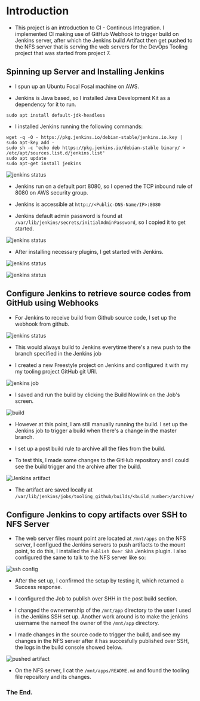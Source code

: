 # **Introduction**

* This project is an introduction to CI - Continous Integration. I implemented CI making use of GitHub Webhook to trigger build on Jenkins server, after which the Jenkins build Artifact then get pushed to the NFS server that is serving the web servers for the DevOps Tooling project that was started from project 7.


## **Spinning up Server and Installing Jenkins**

* I spun up an Ubuntu Focal Fosal machine on AWS.

* Jenkins is Java based, so I installed Java Development Kit as a dependency for it to run.

```
sudo apt install default-jdk-headless
```

* I installed Jenkins running the following commands:

```
wget -q -O - https://pkg.jenkins.io/debian-stable/jenkins.io.key | sudo apt-key add -
sudo sh -c 'echo deb https://pkg.jenkins.io/debian-stable binary/ > /etc/apt/sources.list.d/jenkins.list'
sudo apt update
sudo apt-get install jenkins
```
![jenkins status](./2.png)

* Jenkins run on a default port 8080, so I opened the TCP inbound rule of 8080 on AWS security group.

* Jenkins is accessible at `http://<Public-DNS-Name/IP>:8080`

* Jenkins default admin password is found at `/var/lib/jenkins/secrets/initialAdminPassword`, so I copied it to get started.

![jenkins status](./1.png)

* After installing necessary plugins, I get started with Jenkins.

![jenkins status](./3.png)

![jenkins status](./4.png)


## **Configure Jenkins to retrieve source codes from GitHub using Webhooks**

* For Jenkins to receive build from Github source code, I set up the webhook from github. 

![jenkins status](./5.png)

* This would always build to Jenkins everytime there's a new push to the branch specified in the Jenkins job

* I created a new Freestyle project on Jenkins and configured it with my my tooling project GitHub git URl.

![jenkins job](./6.png)

* I saved and run the build  by clicking the Build Nowlink on the Job's screen. 

![build](./7a.png)

* However at this point, I am still manually running the build. I set up the Jenkins job to trigger a build when there's a change in the master branch.

* I set up a post build rule to archive all the files from the build.

* To test this, I made some changes to the GitHub repository and I could see the build trigger and the archive after the build.

![Jenkins artifact](./8.png)

* The artifact are saved locally at `/var/lib/jenkins/jobs/tooling_github/builds/<build_number>/archive/`



## **Configure Jenkins to copy artifacts over SSH to NFS Server**

* The web server files mount point are located at `/mnt/apps` on the NFS server, I configued the Jenkins servers to push artifacts to the mount point, to do this, I installed the `Publish Over Shh` Jenkins plugin. I also configured the same to talk to the NFS server like so:

![ssh config](./8.9.png)

* After the set up, I confirmed the setup by testing it, which returned a Success response.

* I configured the Job to publish over SHH in the post build section.

* I changed the ownernership of the `/mnt/app` directory to the user I used in the Jenkins SSH set up. Another work around is to make the jenkins username the nameof the owner of the `/mnt/app` directory.

* I made changes in the source code to trigger the build, and see my changes in the NFS server after it has succesfully published over SSH, the logs in the build console showed below.

![pushed artifact](./9.png)

* On the NFS server, I cat the `/mnt/apps/README.md` and found the tooling file repository and its changes.


### **The End.**